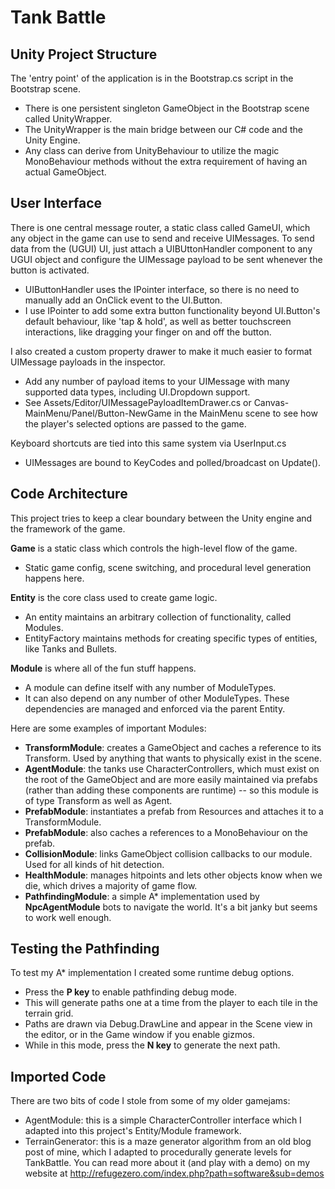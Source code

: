 # Tank Battle

## Unity Project Structure

The 'entry point' of the application is in the Bootstrap.cs script in the Bootstrap scene.

* There is one persistent singleton GameObject in the Bootstrap scene called UnityWrapper.
* The UnityWrapper is the main bridge between our C# code and the Unity Engine.
* Any class can derive from UnityBehaviour to utilize the magic MonoBehaviour methods without the extra requirement of having an actual GameObject.


## User Interface

There is one central message router, a static class called GameUI, which any object in the game can use to send and receive UIMessages.  To send data from the (UGUI) UI, just attach a UIBUttonHandler component to any UGUI object and configure the UIMessage payload to be sent whenever the button is activated.

* UIButtonHandler uses the IPointer interface, so there is no need to manually add an OnClick event to the UI.Button.
* I use IPointer to add some extra button functionality beyond UI.Button's default behaviour, like 'tap & hold', as well as better touchscreen interactions, like dragging your finger on and off the button.

I also created a custom property drawer to make it much easier to format UIMessage payloads in the inspector.

* Add any number of payload items to your UIMessage with many supported data types, including UI.Dropdown support.
* See Assets/Editor/UIMessagePayloadItemDrawer.cs or Canvas-MainMenu/Panel/Button-NewGame in the MainMenu scene to see how the player's selected options are passed to the game.

Keyboard shortcuts are tied into this same system via UserInput.cs

* UIMessages are bound to KeyCodes and polled/broadcast on Update().


## Code Architecture

This project tries to keep a clear boundary between the Unity engine and the framework of the game.

__Game__ is a static class which controls the high-level flow of the game.
* Static game config, scene switching, and procedural level generation happens here.

__Entity__ is the core class used to create game logic.
* An entity maintains an arbitrary collection of functionality, called Modules.
* EntityFactory maintains methods for creating specific types of entities, like Tanks and Bullets.

__Module__ is where all of the fun stuff happens.
* A module can define itself with any number of ModuleTypes.
* It can also depend on any number of other ModuleTypes. These dependencies are managed and enforced via the parent Entity.

Here are some examples of important Modules:
* __TransformModule__: creates a GameObject and caches a reference to its Transform. Used by anything that wants to physically exist in the scene.
* __AgentModule__: the tanks use CharacterControllers, which must exist on the root of the GameObject and are more easily maintained via prefabs (rather than adding these components are runtime) -- so this module is of type Transform as well as Agent.
* __PrefabModule__: instantiates a prefab from Resources and attaches it to a TransformModule.
* __PrefabModule<T>__: also caches a references to a MonoBehaviour on the prefab.
* __CollisionModule__: links GameObject collision callbacks to our module. Used for all kinds of hit detection.
* __HealthModule__: manages hitpoints and lets other objects know when we die, which drives a majority of game flow.
* __PathfindingModule__: a simple A* implementation used by __NpcAgentModule__ bots to navigate the world. It's a bit janky but seems to work well enough.


## Testing the Pathfinding

To test my A* implementation I created some runtime debug options.

* Press the __P key__ to enable pathfinding debug mode.
* This will generate paths one at a time from the player to each tile in the terrain grid.
* Paths are drawn via Debug.DrawLine and appear in the Scene view in the editor, or in the Game window if you enable gizmos.
* While in this mode, press the __N key__ to generate the next path.


## Imported Code

There are two bits of code I stole from some of my older gamejams:

* AgentModule: this is a simple CharacterController interface which I adapted into this project's Entity/Module framework.
* TerrainGenerator: this is a maze generator algorithm from an old blog post of mine, which I adapted to procedurally generate levels for TankBattle. You can read more about it (and play with a demo) on my website at http://refugezero.com/index.php?path=software&sub=demos


